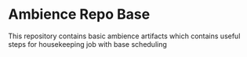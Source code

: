 # Ambience Repo Base

This repository contains basic ambience artifacts which contains useful steps for housekeeping job with base scheduling

